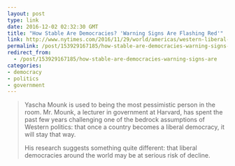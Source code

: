 ```yaml
---
layout: post
type: link
date: 2016-12-02 02:32:30 GMT
title: "How Stable Are Democracies? 'Warning Signs Are Flashing Red'"
link: http://www.nytimes.com/2016/11/29/world/americas/western-liberal-democracy.html
permalink: /post/153929167185/how-stable-are-democracies-warning-signs-are
redirect_from: 
  - /post/153929167185/how-stable-are-democracies-warning-signs-are
categories:
- democracy
- politics
- government
---
```


<p><blockquote><p>Yascha Mounk is used to being the most pessimistic person in the room. Mr. Mounk, a lecturer in government at Harvard, has spent the past few years challenging one of the bedrock assumptions of Western politics: that once a country becomes a liberal democracy, it will stay that way.</p>

<p>His research suggests something quite different: that liberal democracies around the world may be at serious risk of decline.</p></blockquote></p>